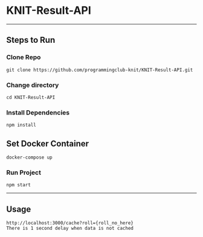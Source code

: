 # KNIT-Result-API
-----------------
## Steps to Run
### Clone Repo
`git clone https://github.com/programmingclub-knit/KNIT-Result-API.git`
### Change directory
`cd KNIT-Result-API`
### Install Dependencies
`npm install`
## Set Docker Container
`docker-compose up`
### Run Project
 `npm start`

----------------
## Usage
`http://localhost:3000/cache?roll={roll_no_here}` \
```There is 1 second delay when data is not cached```
